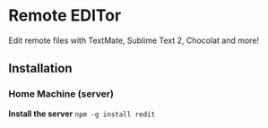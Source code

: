 # Remote EDITor

Edit remote files with TextMate, Sublime Text 2, Chocolat and more!

## Installation

### Home Machine (server)
**Install the server**
`npm -g install redit`
